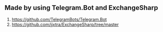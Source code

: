 ## Made by using Telegram.Bot and ExchangeSharp

1. https://github.com/TelegramBots/Telegram.Bot
2. https://github.com/jjxtra/ExchangeSharp/tree/master
